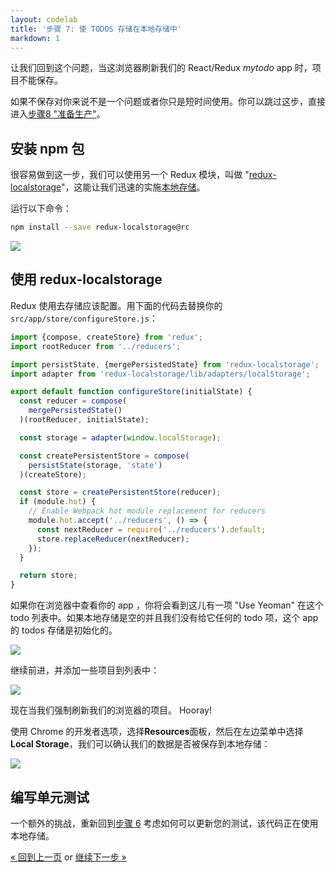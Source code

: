 ```yaml
---
layout: codelab
title: '步骤 7: 使 TODOS 存储在本地存储中'
markdown: 1
---
```


让我们回到这个问题，当这浏览器刷新我们的 React/Redux *mytodo* app 时，项目不能保存。

<div class="note tip">
  <p>如果不保存对你来说不是一个问题或者你只是短时间使用。你可以跳过这步，直接进入<a href="keep-going.html">步骤8 "准备生产"</a>。</p>
</div>

## 安装 npm 包

很容易做到这一步，我们可以使用另一个 Redux 模块，叫做 "[redux-localstorage](https://github.com/elgerlambert/redux-localstorage/tree/1.0-breaking-changes)"，这能让我们迅速的实施[本地存储](http://diveintohtml5.info/storage.html)。

运行以下命令：

```sh
npm install --save redux-localstorage@rc
```

![](/assets/img/codelab/07_install_localstorage.png)

## 使用 redux-localstorage

Redux 使用去存储应该配置。用下面的代码去替换你的 `src/app/store/configureStore.js`：

```js
import {compose, createStore} from 'redux';
import rootReducer from '../reducers';

import persistState, {mergePersistedState} from 'redux-localstorage';
import adapter from 'redux-localstorage/lib/adapters/localStorage';

export default function configureStore(initialState) {
  const reducer = compose(
    mergePersistedState()
  )(rootReducer, initialState);

  const storage = adapter(window.localStorage);

  const createPersistentStore = compose(
    persistState(storage, 'state')
  )(createStore);

  const store = createPersistentStore(reducer);
  if (module.hot) {
    // Enable Webpack hot module replacement for reducers
    module.hot.accept('../reducers', () => {
      const nextReducer = require('../reducers').default;
      store.replaceReducer(nextReducer);
    });
  }

  return store;
}

```

如果你在浏览器中查看你的 app ，你将会看到这儿有一项 "Use Yeoman" 在这个 todo 列表中。如果本地存储是空的并且我们没有给它任何的 todo 项，这个 app 的 todos 存储是初始化的。

![](/assets/img/codelab/07_before_localstorage.png)

继续前进，并添加一些项目到列表中：

![](/assets/img/codelab/07_after_localstorage.png)

现在当我们强制刷新我们的浏览器的项目。 Hooray!

使用 Chrome 的开发者选项，选择**Resources**面板，然后在左边菜单中选择**Local Storage**，我们可以确认我们的数据是否被保存到本地存储：

![](/assets/img/codelab/07_show_localstorage.png)

<div class="note tip">

  <h2>编写单元测试</h2>

  <p>一个额外的挑战，重新回到<a href="run-unit-tests.html">步骤 6</a> 考虑如何可以更新您的测试，该代码正在使用本地存储。</p>

</div>

<p class="codelab-paging">
  <a href="run-unit-tests.html">&laquo; 回到上一页</a>
  or
  <a href="prepare-production.html">继续下一步 &raquo;</a>
</p>
